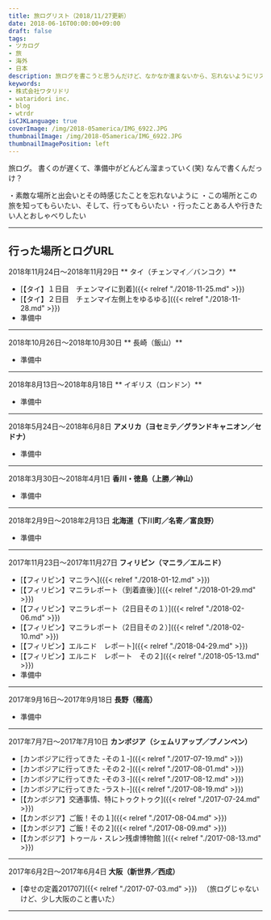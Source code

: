 ```yaml
---
title: 旅ログリスト（2018/11/27更新）
date: 2018-06-16T00:00:00+09:00
draft: false
tags:
- ツカログ
- 旅
- 海外
- 日本
description: 旅ログを書こうと思うんだけど、なかなか進まないから、忘れないようにリストにしてみた
keywords:
- 株式会社ワタリドリ
- wataridori inc.
- blog
- wtrdr
isCJKLanguage: true
coverImage: /img/2018-05america/IMG_6922.JPG
thumbnailImage: /img/2018-05america/IMG_6922.JPG
thumbnailImagePosition: left
---
```

旅ログ。
書くのが遅くて、準備中がどんどん溜まっていく(笑)
なんで書くんだっけ？

・素敵な場所と出会いとその時感じたことを忘れないように
・この場所とこの旅を知ってもらいたい、そして、行ってもらいたい
・行ったことある人や行きたい人とおしゃべりしたい

-----

## 行った場所とログURL

2018年11月24日〜2018年11月29日
** タイ（チェンマイ／バンコク）**
- [【タイ】１日目　チェンマイに到着]({{< relref "./2018-11-25.md" >}})
- [【タイ】２日目　チェンマイ左側上をゆるゆる]({{< relref "./2018-11-28.md" >}})
- 準備中

-----

2018年10月26日〜2018年10月30日
** 長崎（飯山）**
- 準備中

-----

2018年8月13日〜2018年8月18日
** イギリス（ロンドン）**
- 準備中

-----

2018年5月24日〜2018年6月8日
**アメリカ（ヨセミテ／グランドキャニオン／セドナ）**
- 準備中

-----

2018年3月30日〜2018年4月1日
**香川・徳島（上勝／神山）**
- 準備中

-----

2018年2月9日〜2018年2月13日
**北海道（下川町／名寄／富良野）**
- 準備中

-----

2017年11月23日〜2017年11月27日
**フィリピン（マニラ／エルニド）**
- [【フィリピン】マニラへ]({{< relref "./2018-01-12.md" >}})
- [【フィリピン】マニラレポート（到着直後）]({{< relref "./2018-01-29.md" >}})
- [【フィリピン】マニラレポート（2日目その１）]({{< relref "./2018-02-06.md" >}})
- [【フィリピン】マニラレポート（2日目その２）]({{< relref "./2018-02-10.md" >}})
- [【フィリピン】エルニド　レポート]({{< relref "./2018-04-29.md" >}})
- [【フィリピン】エルニド　レポート　その２]({{< relref "./2018-05-13.md" >}})
- 準備中

-----

2017年9月16日〜2017年9月18日
**長野（穂高）**
- 準備中

-----

2017年7月7日〜2017年7月10日
**カンボジア（シェムリアップ／プノンペン）**
- [カンボジアに行ってきた -その１-]({{< relref "./2017-07-19.md" >}})
- [カンボジアに行ってきた -その２-]({{< relref "./2017-08-01.md" >}})
- [カンボジアに行ってきた -その３-]({{< relref "./2017-08-12.md" >}})
- [カンボジアに行ってきた -ラスト-]({{< relref "./2017-08-19.md" >}})
- [【カンボジア】交通事情、特にトゥクトゥク]({{< relref "./2017-07-24.md" >}})
- [【カンボジア】ご飯！その１]({{< relref "./2017-08-04.md" >}})
- [【カンボジア】ご飯！その２]({{< relref "./2017-08-09.md" >}})
- [【カンボジア】トゥール・スレン残虐博物館 ]({{< relref "./2017-08-13.md" >}})

-----

2017年6月2日〜2017年6月4日
**大阪（新世界／西成）**
- [幸せの定義201707]({{< relref "./2017-07-03.md" >}})
　（旅ログじゃないけど、少し大阪のこと書いた）

-----
